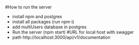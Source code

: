 #How to run the server
- install npm and postgres
- install all packages (run npm i)
- add multiUsers database in postgres
- Run the server (npm start)
#URL for local host with swagger
- path http://localhost:3000/api/v1/documentation
